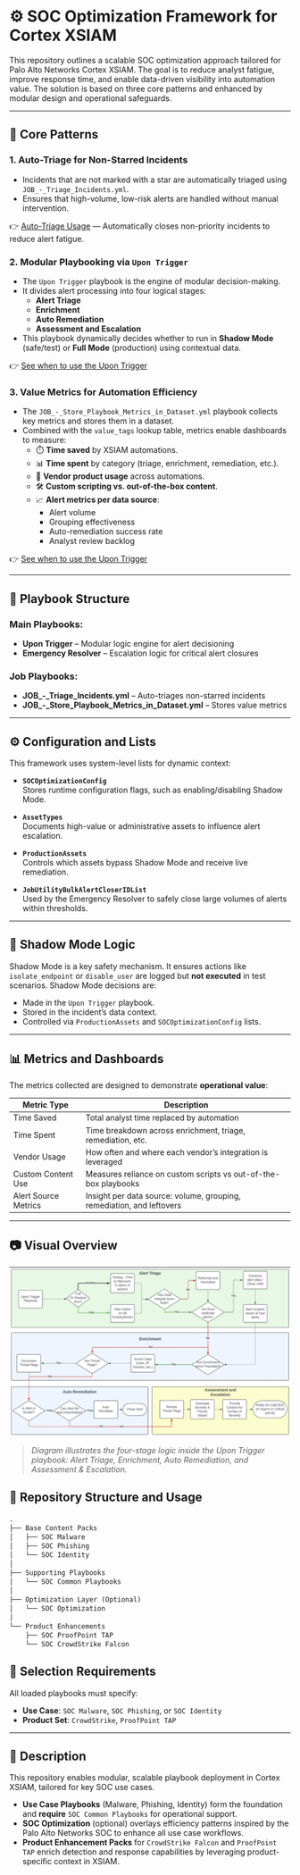 # ⚙️ SOC Optimization Framework for Cortex XSIAM

This repository outlines a scalable SOC optimization approach tailored for Palo Alto Networks Cortex XSIAM. The goal is to reduce analyst fatigue, improve response time, and enable data-driven visibility into automation value. The solution is based on three core patterns and enhanced by modular design and operational safeguards.

---

## 🔁 Core Patterns

### 1. **Auto-Triage for Non-Starred Incidents**
- Incidents that are not marked with a star are automatically triaged using `JOB_-_Triage_Incidents.yml`.
- Ensures that high-volume, low-risk alerts are handled without manual intervention.

👉 [Auto-Triage Usage](./Documentation/Auto_Triage.md) — Automatically closes non-priority incidents to reduce alert fatigue.

### 2. **Modular Playbooking via `Upon Trigger`**
- The `Upon Trigger` playbook is the engine of modular decision-making.
- It divides alert processing into four logical stages:
  - **Alert Triage**
  - **Enrichment**
  - **Auto Remediation**
  - **Assessment and Escalation**
- This playbook dynamically decides whether to run in **Shadow Mode** (safe/test) or **Full Mode** (production) using contextual data.

👉 [See when to use the Upon Trigger](./Documentation/Upon_Trigger.md)

### 3. **Value Metrics for Automation Efficiency**
- The `JOB_-_Store_Playbook_Metrics_in_Dataset.yml` playbook collects key metrics and stores them in a dataset.
- Combined with the `value_tags` lookup table, metrics enable dashboards to measure:
  - ⏱️ **Time saved** by XSIAM automations.
  - 📊 **Time spent** by category (triage, enrichment, remediation, etc.).
  - 🔌 **Vendor product usage** across automations.
  - 🛠️ **Custom scripting vs. out-of-the-box content**.
  - 📈 **Alert metrics per data source**:
    - Alert volume
    - Grouping effectiveness
    - Auto-remediation success rate
    - Analyst review backlog
    
👉 [See when to use the Upon Trigger](./Documentation/Value_Metrics.md)

---

## 🧩 Playbook Structure

### Main Playbooks:
- **Upon Trigger** – Modular logic engine for alert decisioning
- **Emergency Resolver** – Escalation logic for critical alert closures

### Job Playbooks:
- **JOB_-_Triage_Incidents.yml** – Auto-triages non-starred incidents
- **JOB_-_Store_Playbook_Metrics_in_Dataset.yml** – Stores value metrics

---

## ⚙️ Configuration and Lists

This framework uses system-level lists for dynamic context:

- **`SOCOptimizationConfig`**  
  Stores runtime configuration flags, such as enabling/disabling Shadow Mode.

- **`AssetTypes`**  
  Documents high-value or administrative assets to influence alert escalation.

- **`ProductionAssets`**  
  Controls which assets bypass Shadow Mode and receive live remediation.

- **`JobUtilityBulkAlertCloserIDList`**  
  Used by the Emergency Resolver to safely close large volumes of alerts within thresholds.

---

## 🧪 Shadow Mode Logic

Shadow Mode is a key safety mechanism. It ensures actions like `isolate_endpoint` or `disable_user` are logged but **not executed** in test scenarios. Shadow Mode decisions are:
- Made in the `Upon Trigger` playbook.
- Stored in the incident’s data context.
- Controlled via `ProductionAssets` and `SOCOptimizationConfig` lists.

---

## 📊 Metrics and Dashboards

The metrics collected are designed to demonstrate **operational value**:

| Metric Type         | Description                                                                 |
|---------------------|-----------------------------------------------------------------------------|
| Time Saved          | Total analyst time replaced by automation                                   |
| Time Spent          | Time breakdown across enrichment, triage, remediation, etc.                 |
| Vendor Usage        | How often and where each vendor’s integration is leveraged                  |
| Custom Content Use  | Measures reliance on custom scripts vs out-of-the-box playbooks             |
| Alert Source Metrics| Insight per data source: volume, grouping, remediation, and leftovers       |

---

## 📷 Visual Overview

![SOC Automation Foundation - Upon Trigger](./images/UponTrigger.jpg)

> *Diagram illustrates the four-stage logic inside the Upon Trigger playbook: Alert Triage, Enrichment, Auto Remediation, and Assessment & Escalation.*

## 🔧 Repository Structure and Usage

```
.
├── Base Content Packs
│   ├── SOC Malware
│   ├── SOC Phishing
│   └── SOC Identity
│
├── Supporting Playbooks
│   └── SOC Common Playbooks
│
├── Optimization Layer (Optional)
│   └── SOC Optimization
│
└── Product Enhancements
    ├── SOC ProofPoint TAP
    └── SOC CrowdStrike Falcon
```

## 🧭 Selection Requirements

All loaded playbooks must specify:
- **Use Case**: `SOC Malware`, `SOC Phishing`, or `SOC Identity`
- **Product Set**: `CrowdStrike`, `ProofPoint TAP`

---

## 📘 Description

This repository enables modular, scalable playbook deployment in Cortex XSIAM, tailored for key SOC use cases.  

- **Use Case Playbooks** (Malware, Phishing, Identity) form the foundation and **require** `SOC Common Playbooks` for operational support.  
- **SOC Optimization** (optional) overlays efficiency patterns inspired by the Palo Alto Networks SOC to enhance all use case workflows.  
- **Product Enhancement Packs** for `CrowdStrike Falcon` and `ProofPoint TAP` enrich detection and response capabilities by leveraging product-specific context in XSIAM.

